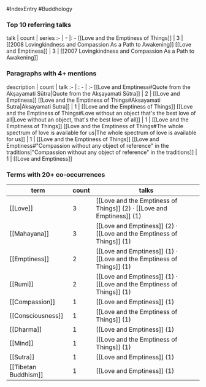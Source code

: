#IndexEntry #Buddhology

### Top 10 referring talks
talk | count | series
:- | - |: -
[[Love and the Emptiness of Things]] | 3 | [[2008 Lovingkindness and Compassion As a Path to Awakening]]
[[Love and Emptiness]] | 3 | [[2007 Lovingkindness and Compassion As a Path to Awakening]]

### Paragraphs with 4+ mentions
description | count | talk
:- | : - | :-
[[Love and Emptiness#Quote from the Akṣayamati Sūtra\|Quote from the Akṣayamati Sūtra]] | 2 | [[Love and Emptiness]]
[[Love and the Emptiness of Things#Aksayamati Sutra\|Aksayamati Sutra]] | 1 | [[Love and the Emptiness of Things]]
[[Love and the Emptiness of Things#Love without an object that's the best love of all\|Love without an object, that's the best love of all]] | 1 | [[Love and the Emptiness of Things]]
[[Love and the Emptiness of Things#The whole spectrum of love is available for us\|The whole spectrum of love is available for us]] | 1 | [[Love and the Emptiness of Things]]
[[Love and Emptiness#"Compassion without any object of reference" in the traditions\|"Compassion without any object of reference" in the traditions]] | 1 | [[Love and Emptiness]]

### Terms with 20+ co-occurrences
term | count | talks
-|-|-
[[Love]] | 3 | <span class="counts">[[Love and the Emptiness of Things]] (2) · [[Love and Emptiness]] (1)</span> 
[[Mahayana]] | 3 | <span class="counts">[[Love and Emptiness]] (2) · [[Love and the Emptiness of Things]] (1)</span> 
[[Emptiness]] | 2 | <span class="counts">[[Love and Emptiness]] (1) · [[Love and the Emptiness of Things]] (1)</span> 
[[Rumi]] | 2 | <span class="counts">[[Love and Emptiness]] (1) · [[Love and the Emptiness of Things]] (1)</span> 
[[Compassion]] | 1 | <span class="counts">[[Love and Emptiness]] (1)</span> 
[[Consciousness]] | 1 | <span class="counts">[[Love and the Emptiness of Things]] (1)</span> 
[[Dharma]] | 1 | <span class="counts">[[Love and Emptiness]] (1)</span> 
[[Mind]] | 1 | <span class="counts">[[Love and the Emptiness of Things]] (1)</span> 
[[Sutra]] | 1 | <span class="counts">[[Love and Emptiness]] (1)</span> 
[[Tibetan Buddhism]] | 1 | <span class="counts">[[Love and Emptiness]] (1)</span> 

